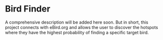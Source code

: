 # Bird Finder

A comprehensive description will be added here soon. But in short, this project connects with eBird.org and allows the user to discover the hotspots where they have the highest probability of finding a specific target bird. 
